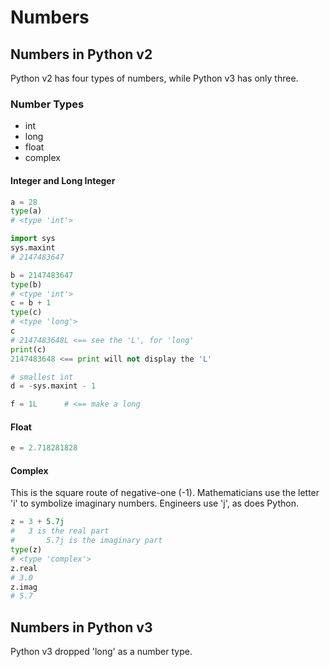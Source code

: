 # Numbers

## Numbers in Python v2

Python v2 has four types of numbers, while Python v3 has only three.

### Number Types

* int
* long
* float
* complex

#### Integer and Long Integer

```python
a = 28
type(a)
# <type 'int'>
```

```python
import sys
sys.maxint
# 2147483647

b = 2147483647
type(b)
# <type 'int'>
c = b + 1
type(c)
# <type 'long'>
c
# 2147483648L <== see the 'L', for 'long'
print(c)
2147483648 <== print will not display the 'L'
```

```python
# smallest int
d = -sys.maxint - 1
```

```python
f = 1L      # <== make a long
```

#### Float

```python
e = 2.718281828
```

#### Complex

This is the square route of negative-one (-1). Mathematicians use the letter
'i' to symbolize imaginary numbers. Engineers use 'j', as does Python.

```python
z = 3 + 5.7j
#   3 is the real part
#       5.7j is the imaginary part
type(z)
# <type 'complex'>
z.real
# 3.0
z.imag
# 5.7
```

## Numbers in Python v3

Python v3 dropped 'long' as a number type.
